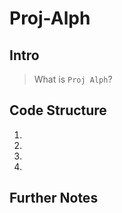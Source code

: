 # Proj-Alph

## Intro 

> What is `Proj Alph`?

## Code Structure

1. 

2. 

3.

4.


## Further Notes
